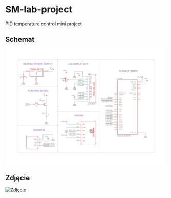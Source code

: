 # SM-lab-project
PID temperature control mini project

## Schemat

![Schemat](./diagram.jpg)

## Zdjęcie

![Zdjęcie](./photo.jpg)


